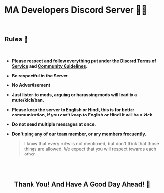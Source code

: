 # MA Developers Discord Server 👨‍💻
<br>

## <b>Rules 📃</b>

<br>

 - <b>Please respect and follow everything put under the [Discord Terms of Service](https://discord.com/terms) and [Community Guidelines](https://discord.com/guidelines).</b>
 - <b>Be respectful in the Server.</b>
 - <b>No Advertisement</b>
 - <b>Just listen to mods, arguing or harassing mods will lead to a mute/kick/ban.</b>
 - <b>Please keep the server to English or Hindi, this is for better communication, if you can’t keep to English or Hindi it will be a kick.</b>
 - <b>Do not send multiple messages at once.</b>
 - <b>Don't ping any of our team member, or any members frequently.</b>

   > I know that every rules is not mentioned, but don't think that those things are allowed. We expect that you will respect towards each other.</b>

<br><br>

<div align='center'>
    <h2>Thank You! And Have A Good Day Ahead! 🤗</h2>
</div>
